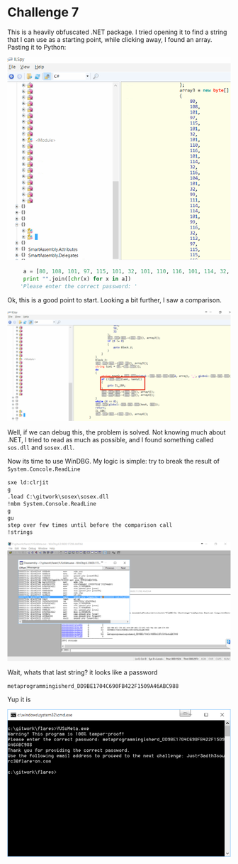 # Challenge 7

This is a heavily obfuscated .NET package. I tried opening it to find a string that I can use as a starting point, while clicking away, I found an array. Pasting it to Python:


![](yousometa.png)

```python
     a = [80, 108, 101, 97, 115, 101, 32, 101, 110, 116, 101, 114, 32, 116, 104, 101, 32, 99, 111, 114, 114, 101, 99, 116, 32, 112, 97, 115, 115, 119, 111, 114, 100, 58, 32]
     print "".join([chr(x) for x in a])
    'Please enter the correct password: '
```

Ok, this is a good point to start. Looking a bit further, I saw a comparison. 


![](comparison.png)

Well, if we can debug this, the problem is solved.  Not knowing much about .NET, I tried to read as much as possible, and I found something called `sos.dll` and `sosex.dll`.

Now its time to use WinDBG. My logic is simple: try to break the result of `System.Concole.ReadLine`


    sxe ld:clrjit
    g
    .load C:\gitwork\sosex\sosex.dll
    !mbm System.Console.ReadLine
    g
    gu
    step over few times until before the comparison call
    !strings
    
![](solution.png)

Wait, whats that last string? it looks like a password

    metaprogrammingisherd_DD9BE1704C690FB422F1509A46ABC988
    
Yup it is


![](answer.png)
